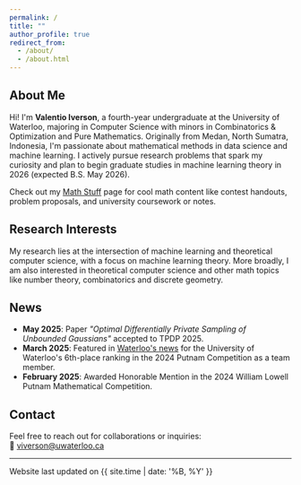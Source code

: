```yaml
---
permalink: /
title: ""
author_profile: true
redirect_from: 
  - /about/
  - /about.html
---
```


## About Me

Hi! I'm **Valentio Iverson**, a fourth-year undergraduate at the University of Waterloo, majoring in Computer Science with minors in Combinatorics & Optimization and Pure Mathematics. Originally from Medan, North Sumatra, Indonesia, I'm passionate about mathematical methods in data science and machine learning. I actively pursue research problems that spark my curiosity and plan to begin graduate studies in machine learning theory in 2026 (expected B.S. May 2026).

Check out my [Math Stuff](/math/) page for cool math content like contest handouts, problem proposals, and university coursework or notes.

## Research Interests

My research lies at the intersection of machine learning and theoretical computer science, with a focus on machine learning theory. More broadly, I am also interested in theoretical computer science and other math topics like number theory, combinatorics and discrete geometry. 

## News

- **May 2025**: Paper *"Optimal Differentially Private Sampling of Unbounded Gaussians"* accepted to TPDP 2025.
- **March 2025**: Featured in [Waterloo's news](https://uwaterloo.ca/math/news/waterloo-ranks-sixth-putnam-competition) for the University of Waterloo's 6th-place ranking in the 2024 Putnam Competition as a team member.
- **February 2025**: Awarded Honorable Mention in the 2024 William Lowell Putnam Mathematical Competition.

## Contact

Feel free to reach out for collaborations or inquiries:  
📧 [viverson@uwaterloo.ca](mailto:viverson@uwaterloo.ca)

---

<div class="last-updated">Website last updated on {{ site.time | date: '%B, %Y' }}</div>